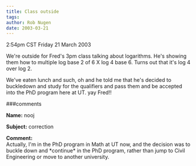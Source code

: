 ```yaml
---
title: Class outside
tags: 
author: Rob Nugen
date: 2003-03-21
---
```


<p class=date>2:54pm CST Friday 21 March 2003</p>

<p>We're outside for Fred's 3pm class talking about logarithms.  He's
showing them how to multiple log base 2 of 6 X log 4 base 6.  Turns
out that it's log 4 over log 2.</p>

<p>We've eaten lunch and such, oh and he told me that he's decided to
buckledown and study for the qualifiers and pass them and be accepted
into the PhD program here at UT.  yay Fred!!</p>

###comments

<p><b>Name:</b> nooj

<p><b>Subject:</b> correction

<p><b>Comment:</b>
<br>Actually, I'm in the PhD program in Math at UT now, and the decision was to buckle down and *continue* in the PhD program, rather than jump to Civil Engineering or move to another university.<br>
